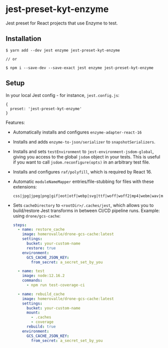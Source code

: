 # jest-preset-kyt-enzyme

Jest preset for React projects that use Enzyme to test.

## Installation

```
$ yarn add --dev jest enzyme jest-preset-kyt-enzyme

// or

$ npm i --save-dev --save-exact jest enzyme jest-preset-kyt-enzyme
```

## Setup

In your local Jest config - for instance, `jest.config.js`:

```
{
  preset: 'jest-preset-kyt-enzyme'
}
```

Features:

- Automatically installs and configures `enzyme-adapter-react-16`
- Installs and adds `enzyme-to-json/serializer` to `snapshotSerializers`.
- Installs and sets `testEnvironment` to `jest-environment-jsdom-global`, giving you access to the global `jsdom` object in your tests. This is useful if you want to call `jsdom.reconfigure(opts)` in an arbitrary test file.
- Installs and configures `raf/polyfill`, which is required by React 16.
- Automatic `moduleNameMapper` entries/file-stubbing for files with these extensions:
  ```
  css|jpg|jpeg|png|gif|eot|otf|webp|svg|ttf|woff|woff2|mp4|webm|wav|mp3|m4a|aac|oga|ico|md
  ```
- Sets `cacheDirectory` to `<rootDir>/.caches/jest`, which allows you to build/restore Jest transforms in between CI/CD pipeline runs. Example: using `drone/gcs-cache`:

  ```yaml
  steps:
    - name: restore_cache
      image: homerovalle/drone-gcs-cache:latest
      settings:
        bucket: your-custom-name
        restore: true
      environment:
        GCS_CACHE_JSON_KEY:
          from_secret: a_secret_set_by_you

    - name: test
      image: node:12.16.2
      commands:
        - npm run test-coverage-ci

    - name: rebuild_cache
      image: homerovalle/drone-gcs-cache:latest
      settings:
        bucket: your-custom-name
        mount:
          - .caches
          - coverage
        rebuild: true
      environment:
        GCS_CACHE_JSON_KEY:
          from_secret: a_secret_set_by_you
  ```
